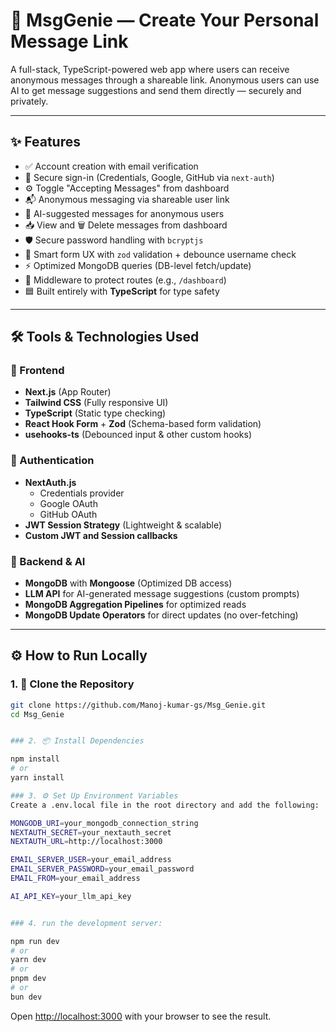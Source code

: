 # 💬 MsgGenie — Create Your Personal Message Link

A full-stack, TypeScript-powered web app where users can receive anonymous messages through a shareable link. Anonymous users can use AI to get message suggestions and send them directly — securely and privately.

---

## ✨ Features

- ✅ Account creation with email verification  
- 🔐 Secure sign-in (Credentials, Google, GitHub via `next-auth`)  
- ⚙️ Toggle "Accepting Messages" from dashboard  
- 📬 Anonymous messaging via shareable user link  
- 🤖 AI-suggested messages for anonymous users  
- 📥 View and 🗑️ Delete messages from dashboard  
- 🛡 Secure password handling with `bcryptjs`  
- 🧠 Smart form UX with `zod` validation + debounce username check  
- ⚡ Optimized MongoDB queries (DB-level fetch/update)  
- 🧩 Middleware to protect routes (e.g., `/dashboard`)  
- 🟦 Built entirely with **TypeScript** for type safety  

---

## 🛠 Tools & Technologies Used

### 🔧 Frontend
- **Next.js** (App Router)  
- **Tailwind CSS** (Fully responsive UI)  
- **TypeScript** (Static type checking)  
- **React Hook Form** + **Zod** (Schema-based form validation)  
- **usehooks-ts** (Debounced input & other custom hooks)  

### 🔐 Authentication
- **NextAuth.js**
  - Credentials provider  
  - Google OAuth  
  - GitHub OAuth  
- **JWT Session Strategy** (Lightweight & scalable)  
- **Custom JWT and Session callbacks**  

### 🧠 Backend & AI
- **MongoDB** with **Mongoose** (Optimized DB access)  
- **LLM API** for AI-generated message suggestions (custom prompts)  
- **MongoDB Aggregation Pipelines** for optimized reads  
- **MongoDB Update Operators** for direct updates (no over-fetching)  

---

## ⚙️ How to Run Locally

### 1. 🚀 Clone the Repository

```bash
git clone https://github.com/Manoj-kumar-gs/Msg_Genie.git
cd Msg_Genie


### 2. 📦 Install Dependencies

npm install
# or
yarn install

### 3. ⚙️ Set Up Environment Variables
Create a .env.local file in the root directory and add the following:

MONGODB_URI=your_mongodb_connection_string
NEXTAUTH_SECRET=your_nextauth_secret
NEXTAUTH_URL=http://localhost:3000

EMAIL_SERVER_USER=your_email_address
EMAIL_SERVER_PASSWORD=your_email_password
EMAIL_FROM=your_email_address

AI_API_KEY=your_llm_api_key


### 4. run the development server:

npm run dev
# or
yarn dev
# or
pnpm dev
# or
bun dev
```

Open [http://localhost:3000](http://localhost:3000) with your browser to see the result.